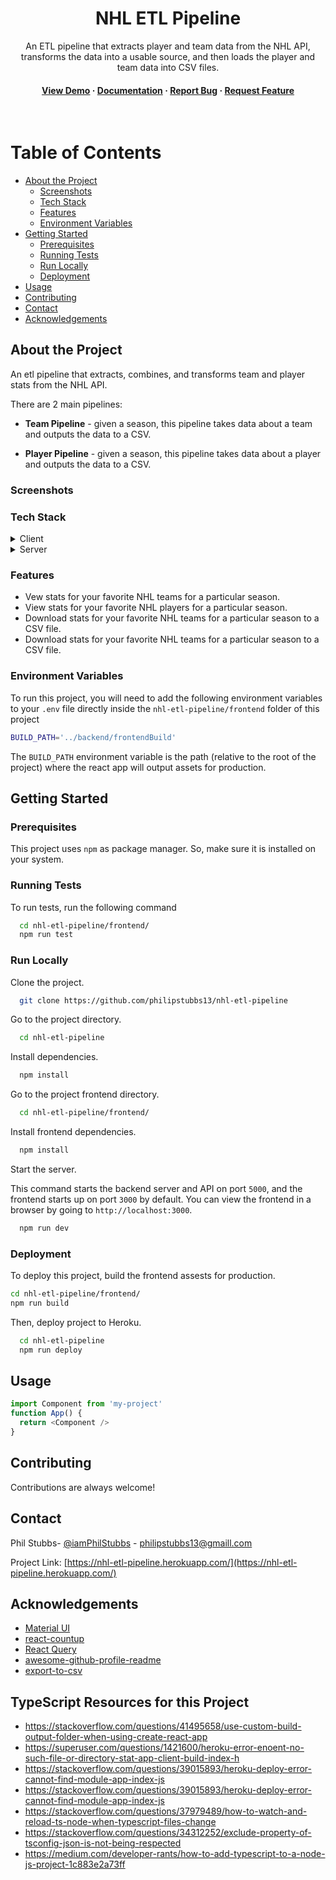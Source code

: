 <div align="center">
  <h1>NHL ETL Pipeline</h1>
  
  <p>
    An ETL pipeline that extracts player and team data from the NHL API, transforms the data into a usable source, and then loads the player and team data into CSV files.
  </p>
   
<h4>
    <a href="https://nhl-etl-pipeline.herokuapp.com/">View Demo</a>
  <span> · </span>
    <a href="https://nhl-etl-pipeline.herokuapp.com/">Documentation</a>
  <span> · </span>
    <a href=https://github.com/philipstubbs13/nhl-etl-pipeline/issues">Report Bug</a>
  <span> · </span>
    <a href="https://github.com/philipstubbs13/nhl-etl-pipeline/issues">Request Feature</a>
  </h4>
</div>

<br />

# Table of Contents

- [About the Project](#star2-about-the-project)
  * [Screenshots](#camera-screenshots)
  * [Tech Stack](#space_invader-tech-stack)
  * [Features](#dart-features)
  * [Environment Variables](#key-environment-variables)
- [Getting Started](#toolbox-getting-started)
  * [Prerequisites](#bangbang-prerequisites)
  * [Running Tests](#test_tube-running-tests)
  * [Run Locally](#running-run-locally)
  * [Deployment](#triangular_flag_on_post-deployment)
- [Usage](#eyes-usage)
- [Contributing](#wave-contributing)
- [Contact](#handshake-contact)
- [Acknowledgements](#gem-acknowledgements)

## About the Project

An etl pipeline that extracts, combines, and transforms team and player stats from the NHL API.

There are 2 main pipelines:

* **Team Pipeline** - given a season, this pipeline takes data about a team and outputs the data to a CSV.

* **Player Pipeline** - given a season, this pipeline takes data about a player and outputs the data to a CSV.


### Screenshots

<div align="center"> 
  <!-- <img src="https://placehold.co/600x400?text=Your+Screenshot+here" alt="screenshot" /> -->
</div>

### Tech Stack

<details>
  <summary>Client</summary>
  <ul>
    <li><a href="https://www.typescriptlang.org/">Typescript</a></li>
    <li><a href="https://reactjs.org/">React.js</a></li>
    <li><a href="https://mui.com/">Material UI</a></li>
    <li><a href="https://tanstack.com/query/v4/?from=reactQueryV3&original=https://react-query-v3.tanstack.com/">React Query</a></li>
    <li><a href="https://axios-http.com/docs/intro">Axios</a></li>
    <li><a href="https://testing-library.com/docs/react-testing-library/intro/">React Testing Library</a></li>
    <li><a href="https://jestjs.io/">Jest</a></li>
  </ul>
</details>

<details>
  <summary>Server</summary>
  <ul>
    <li><a href="https://www.typescriptlang.org/">Typescript</a></li>
    <li><a href="https://expressjs.com/">Express.js</a></li>
    <li><a href="https://nodejs.org/en/">Node.js</a></li>
    <li><a href="https://axios-http.com/docs/intro">Axios</a></li>
  </ul>
</details>

### Features

- Vew stats for your favorite NHL teams for a particular season.
- View stats for your favorite NHL players for a particular season.
- Download stats for your favorite NHL teams for a particular season to a CSV file.
- Download stats for your favorite NHL teams for a particular season to a CSV file. 

### Environment Variables

To run this project, you will need to add the following environment variables to your `.env` file directly inside the `nhl-etl-pipeline/frontend` folder of this project

```bash
BUILD_PATH='../backend/frontendBuild'
```

The `BUILD_PATH` environment variable is the path (relative to the root of the project) where the react app will output assets for production.

## Getting Started

### Prerequisites

This project uses `npm` as package manager. So, make sure it is installed on your system.
   
### Running Tests

To run tests, run the following command

```bash
  cd nhl-etl-pipeline/frontend/
  npm run test
```

### Run Locally

Clone the project.

```bash
  git clone https://github.com/philipstubbs13/nhl-etl-pipeline
```

Go to the project directory.

```bash
  cd nhl-etl-pipeline
```

Install dependencies.

```bash
  npm install
```

Go to the project frontend directory.

```bash
  cd nhl-etl-pipeline/frontend/
```

Install frontend dependencies.

```bash
  npm install
```

Start the server.

This command starts the backend server and API on port `5000`, and the frontend starts up on port `3000` by default. You can view the frontend in a browser by going to `http://localhost:3000`.

```bash
  npm run dev
```

###  Deployment

To deploy this project, build the frontend assests for production.

```bash
cd nhl-etl-pipeline/frontend/
npm run build
```

Then, deploy project to Heroku.

```bash
  cd nhl-etl-pipeline
  npm run deploy
```

## Usage

```javascript
import Component from 'my-project'
function App() {
  return <Component />
}
```

## Contributing

Contributions are always welcome!

## Contact

Phil Stubbs- [@iamPhilStubbs](https://twitter.com/iamPhilStubbs) - philipstubbs13@gmaill.com

Project Link: [https://nhl-etl-pipeline.herokuapp.com/](https://nhl-etl-pipeline.herokuapp.com/)

## Acknowledgements

 - [Material UI](https://mui.com/)
 - [react-countup](https://github.com/glennreyes/react-countup)
 - [React Query](https://tanstack.com/query/v4/?from=reactQueryV3&original=https://react-query-v3.tanstack.com/)
 - [awesome-github-profile-readme](https://github.com/abhisheknaiidu/awesome-github-profile-readme)
 - [export-to-csv](https://mui.com/)

## TypeScript Resources for this Project

* <https://stackoverflow.com/questions/41495658/use-custom-build-output-folder-when-using-create-react-app>
* <https://superuser.com/questions/1421600/heroku-error-enoent-no-such-file-or-directory-stat-app-client-build-index-h>
* <https://stackoverflow.com/questions/39015893/heroku-deploy-error-cannot-find-module-app-index-js>
* <https://stackoverflow.com/questions/39015893/heroku-deploy-error-cannot-find-module-app-index-js>
* <https://stackoverflow.com/questions/37979489/how-to-watch-and-reload-ts-node-when-typescript-files-change>
* <https://stackoverflow.com/questions/34312252/exclude-property-of-tsconfig-json-is-not-being-respected>
* <https://medium.com/developer-rants/how-to-add-typescript-to-a-node-js-project-1c883e2a73ff>